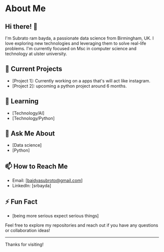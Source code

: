 # About Me

## Hi there! 👋

I'm Subrato ram bayda, a passionate data science from Birmingham, UK. I love exploring new technologies and leveraging them to solve real-life problems. I'm currently focused on Msc in computer science and technology at ulster university.

## 🔭 Current Projects
- [Project 1]: Currently working on a apps that's will act like instagram.
- [Project 2]: upcoming a python project around 6 months.

## 🌱 Learning
- [Technology/AI]
- [Technology/Python]

## 💬 Ask Me About
- [Data science]
- [Python]

## 📫 How to Reach Me
- Email: [baidyasubroto@gmail.com]
- LinkedIn: [srbayda]

## ⚡ Fun Fact
- [being more serious expect serious things]

Feel free to explore my repositories and reach out if you have any questions or collaboration ideas!

---

Thanks for visiting! 
